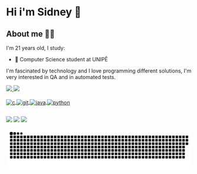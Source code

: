 # Hi i'm Sidney 👋

## About me 👨‍💻
 I'm 21 years old, I study:
 
- 🌱 Computer Science student at UNIPÊ
 
 I'm fascinated by technology and I love programming different solutions, I'm very interested in QA and in automated tests.

<div>
  <a href="https://github.com/SidneyRoberto9">
  <img height="150em" src="https://github-readme-stats.vercel.app/api?username=SidneyRoberto9&show_icons=true&theme=monokai&include_all_commits=true&count_private=true"/>
  <img height="150em" src="https://github-readme-stats.vercel.app/api/top-langs/?username=SidneyRoberto9&layout=compact&langs_count=7&theme=monokai "/>
</div>
  
 <div style="display: inline_block"><br>
  <img align="center" alt="c" height="30" width="40" src="https://cdn.jsdelivr.net/gh/devicons/devicon/icons/c/c-original.svg">
  <img align="center" alt="git" height="30" width="40" src="https://cdn.jsdelivr.net/gh/devicons/devicon/icons/git/git-original.svg">
  <img align="center" alt="java" height="30" width="40" src="https://cdn.jsdelivr.net/gh/devicons/devicon/icons/java/java-original.svg">
  <img align="center" alt="python" height="30" width="40" src="https://cdn.jsdelivr.net/gh/devicons/devicon/icons/python/python-original.svg">
</div>
  
  ## 
  
<div> 
  <a href="https://www.instagram.com/sadney.sobrius/" target="_blank"><img src="https://img.shields.io/badge/Instagram-E4405F?style=for-the-badge&logo=instagram&logoColor=white" target="_blank"></a>
  <a href="https://www.linkedin.com/in/sidney-roberto-147076145/" target="_blank"><img src="https://img.shields.io/badge/LinkedIn-0077B5?style=for-the-badge&logo=linkedin&logoColor=white" target="_blank"></a>
  <a href="sidneyrpsilva@gmail.com" target="_blank"><img src="https://img.shields.io/badge/Gmail-D14836?style=for-the-badge&logo=gmail&logoColor=white" target="_blank"></a>
 
  ![Snake animation](https://github.com/SidneyRoberto9/SidneyRoberto9/blob/output/github-contribution-grid-snake.svg)
 
</div>
